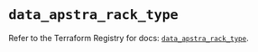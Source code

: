 # `data_apstra_rack_type`

Refer to the Terraform Registry for docs: [`data_apstra_rack_type`](https://registry.terraform.io/providers/juniper/apstra/0.94.0/docs/data-sources/rack_type).
